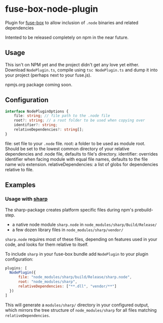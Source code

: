 # fuse-box-node-plugin
Plugin for [fuse-box](https://fuse-box.org) to allow inclusion of `.node` binaries and related dependencies

Intented to be released completely on npm in the near future. 

## Usage
This isn't on NPM yet and the project didn't get any love yet either. Download `NodePlugin.ts`, compile using `tsc NodePlugin.ts` and dump it into your project (perhaps next to your fuse.js). 

npmjs.org package coming soon.

## Configuration
```ts
interface NodePluginOptions {
    file: string; // file path to the .node file
    root?: string; // a root folder to be used when copying over 
    identifier?: string;
    relativeDependencies?: string[];
}
```

file: set file to your `.node` file.
root: a folder to be used as module root. Should be set to the lowest common directory of your relative dependencies and .node file, defaults to file's directory.
identifier: overrides identifier when facing module with equal file names, defaults to the file name w/o extension.
relativeDependencies: a list of globs for dependencies relative to file.

## Examples

### Usage with [sharp](https://github.com/lovell/sharp/)
The sharp-package creates platform specific files during npm's prebuild-step.
- a native node module `sharp.node` in `node_modules/sharp/Build/Release/`
- a few dozen library files in `node_modules/sharp/vendor/`

`sharp.node` requires most of these files, depending on features used in your code, and looks for them relative to itself.

To include `sharp` in your fuse-box bundle add `NodePlugin` to your plugin configuration:
```js
plugins: [
  NodePlugin({
      file: "node_modules/sharp/build/Release/sharp.node",
      root: "node_modules/sharp",
      relativeDependencies: ["**.dll", "vendor/**"]
  })
]
```

This will generate a `modules/sharp/` directory in your configured output, which mirrors the tree structure of `node_modules/sharp` for all files matching `relativeDependencies`.



